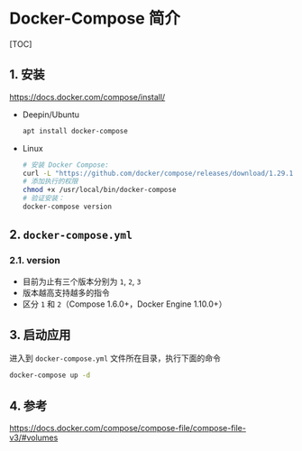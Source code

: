 # Docker-Compose 简介

[TOC]

## 1. 安装

<https://docs.docker.com/compose/install/>

- Deepin/Ubuntu

  ```sh
  apt install docker-compose
  ```

- Linux
  
  ```sh
  # 安装 Docker Compose:
  curl -L "https://github.com/docker/compose/releases/download/1.29.1/docker-compose-$(uname -s)-$(uname -m)" -o /usr/local/bin/docker-compose
  # 添加执行的权限
  chmod +x /usr/local/bin/docker-compose
  # 验证安装：
  docker-compose version
  ```

## 2. `docker-compose.yml`

### 2.1. version

- 目前为止有三个版本分别为 `1`, `2`, `3`
- 版本越高支持越多的指令
- 区分 `1` 和 `2`（Compose 1.6.0+，Docker Engine 1.10.0+）

## 3. 启动应用

进入到 `docker-compose.yml` 文件所在目录，执行下面的命令

```sh
docker-compose up -d
```

## 4. 参考

<https://docs.docker.com/compose/compose-file/compose-file-v3/#volumes>
